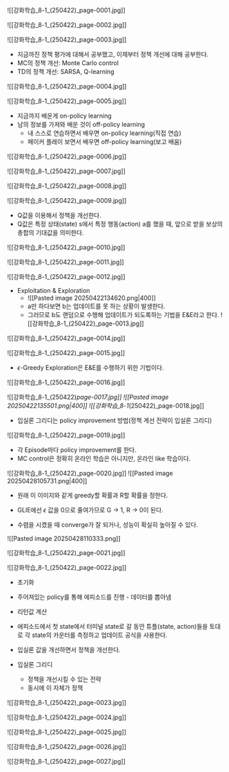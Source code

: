![[강화학습_8-1_(250422)_page-0001.jpg]]

![[강화학습_8-1_(250422)_page-0002.jpg]]

![[강화학습_8-1_(250422)_page-0003.jpg]]
- 지금까진 정책 평가에 대해서 공부했고, 이제부터 정책 개선에 대해 공부한다.
- MC의 정책 개선: Monte Carlo control
- TD의 정책 개선: SARSA, Q-learning

![[강화학습_8-1_(250422)_page-0004.jpg]]

![[강화학습_8-1_(250422)_page-0005.jpg]]
- 지금까지 배운게 on-policy learning
- 남의 정보를 가져와 배운 것이 off-policy learning
	- 내 스스로 연습하면서 배우면 on-policy learning(직접 연습)
	- 페이커 플레이 보면서 배우면 off-policy learning(보고 배움)

![[강화학습_8-1_(250422)_page-0006.jpg]]

![[강화학습_8-1_(250422)_page-0007.jpg]]

![[강화학습_8-1_(250422)_page-0008.jpg]]

![[강화학습_8-1_(250422)_page-0009.jpg]]
- Q값을 이용해서 정책을 개선한다.
- Q값은 특정 상태(state) s에서 특정 행동(action) a를 했을 때, 앞으로 받을 보상의 총합의 기대값을 의미한다.

![[강화학습_8-1_(250422)_page-0010.jpg]]

![[강화학습_8-1_(250422)_page-0011.jpg]]

![[강화학습_8-1_(250422)_page-0012.jpg]]
- Exploitation & Exploration
	- ![[Pasted image 20250422134620.png|400]]
	- a만 하다보면 b는 업데이트를 못 하는 상황이 발생한다.
	- 그러므로 b도 랜덤으로 수행해 업데이트가 되도록하는 기법을 E&E라고 한다.
![[강화학습_8-1_(250422)_page-0013.jpg]]

![[강화학습_8-1_(250422)_page-0014.jpg]]



![[강화학습_8-1_(250422)_page-0015.jpg]]
- $\epsilon$-Greedy Exploration은 E&E를 수행하기 위한 기법이다.


![[강화학습_8-1_(250422)_page-0016.jpg]]

![[강화학습_8-1_(250422)_page-0017.jpg]]
![[Pasted image 20250422135501.png|400]]
![[강화학습_8-1_(250422)_page-0018.jpg]]
- 입실론 그리디는 policy improvement 방법(정책 계선 전략이 입실론 그리디)

![[강화학습_8-1_(250422)_page-0019.jpg]]
- 각 Episode마다 policy improvement를 한다.
- MC control은 정확히 온라인 학습은 아니지만, 온라인 like 학습이다.

![[강화학습_8-1_(250422)_page-0020.jpg]]
![[Pasted image 20250428105731.png|400]]
- 원래 이 이미지와 같게 greedy할 확률과 R할 확률을 정한다.
- GLIE에선 $\epsilon$ 값을 0으로 줄여가므로 G -> 1, R -> 0이 된다.

- 수렴을 시켰을 때 converge가 잘 되거나, 성능이 확실히 높아질 수 있다.

![[Pasted image 20250428110333.png]]


![[강화학습_8-1_(250422)_page-0021.jpg]]

![[강화학습_8-1_(250422)_page-0022.jpg]]
- 초기화
- 주어져있는 policy를 통해 에피소드를 진행 - 데이터를 뽑아냄
- 리턴값 계산
- 에피소드에서 첫 state에서 터미널 state로 갈 동안 튜플(state, action)들을 토대로 각 state의 카운터를 측정하고 업데이트 공식을 사용한다.

- 입실론 값을 개선하면서 정책을 개선한다.
- 입실론 그리디
	- 정책을 개선시킬 수 있는 전략
	- 동시에 이 자체가 정책

![[강화학습_8-1_(250422)_page-0023.jpg]]

![[강화학습_8-1_(250422)_page-0024.jpg]]

![[강화학습_8-1_(250422)_page-0025.jpg]]

![[강화학습_8-1_(250422)_page-0026.jpg]]

![[강화학습_8-1_(250422)_page-0027.jpg]]